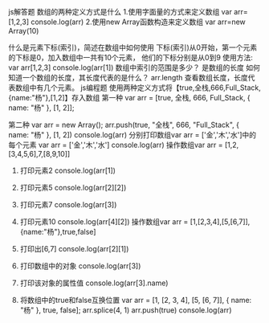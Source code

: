 js解答题
数组的两种定义方式是什么
1.使用字面量的方式来定义数组
var arr=[1,2,3]
console.log(arr)
2.使用new Array函数构造来定义数组
var arr=new Array(10)

什么是元素下标(索引)，简述在数组中如何使用
 下标(索引)从0开始，第一个元素的下标是0，加入数组中一共有10个元素，
 他们的下标分别是从0到9
使用方法:
var arr[1,2,3]
console.log(arr[1])
数组中索引的范围是多少？
是数组的长度
如何知道一个数组的长度，其长度代表的是什么？
arr.length 查看数组长度，长度代表数组中有几个元素。
js编程题
使用两种定义方式将【true,全栈,666,Full_Stack,{name:"杨"},[1,2]】存入数组
第一种
var arr = [true, 全栈, 666, Full_Stack, { name: "杨" }, [1, 2]];

第二种
var arr = new Array();
arr.push(true, "全栈", 666, "Full_Stack", { name: "杨" }, [1, 2])
console.log(arr)
分别打印数组var arr = ['金','木','水']中的每个元素
var arr = ['金','木','水']
console.log(arr)
操作数组var arr = [1,2,[3,4,5,6],7,[8,9,10]]


1) 打印元素2
console.log(arr[1])
2) 打印元素5
console.log(arr[2][2])
3) 打印元素7
console.log(arr[3])
4) 打印元素10
console.log(arr[4][2])
操作数组var arr = [1,[2,3,4],[5,[6,7]],{name:"杨"},true,false]

1) 打印出[6,7]
console.log(arr[2][1])
2) 打印数组中的对象
console.log(arr[3])
3) 打印该对象的属性值
console.log(arr[3].name)
4) 将数组中的true和false互换位置
var arr = [1, [2, 3, 4], [5, [6, 7]], { name: "杨" }, true, false];
arr.splice(4, 1)
arr.push(true)
console.log(arr)